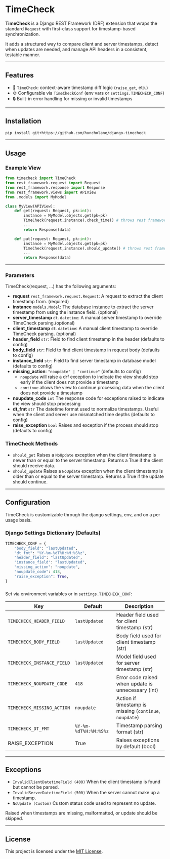 # TimeCheck

**TimeCheck** is a Django REST Framework (DRF) extension that wraps the standard `Request` with first-class support for timestamp-based synchronization.

It adds a structured way to compare client and server timestamps, detect when updates are needed, and manage API headers in a consistent, testable manner.

---

## Features

- 🧠 `TimeCheck`: context-aware timestamp diff logic (`raise_get`, etc.)
- ⚙️ Configurable via `TimeCheckConf` (env vars or `settings.TIMECHECK_CONF`)
- 🔒 Built-in error handling for missing or invalid timestamps

---

## Installation

```bash
pip install git+https://github.com/huncholane/django-timecheck
````

---

## Usage

### Example View

```python
from timecheck import TimeCheck
from rest_framework.request import Request
from rest_framework.response import Response
from rest_framework.views import APIView
from .models import MyModel

class MyView(APIView):
    def get(request: Request, pk:int):
        instance = MyModel.objects.get(pk=pk)
        TimeCheck(request,instance).check_time() # throws rest framework exception
        ...
        return Response(data)

    def put(request: Request, pk:int):
        instance = MyModel.objects.get(pk=pk)
        TimeCheck(request,instance).should_update() # throws rest framework exception
        ...
        return Response(data)
```

---

### Parameters

TimeCheck(request, ...) has the following arguments:

- **request** `rest_framework.request.Request`: A request to extract the client timestamp from. (required)
- **instance** `models.Model`: The database instance to extract the server timestamp from using the instance field. (optional)
- **server_timestamp** `dt.datetime`: A manual server timestamp to override TimeCheck parsing.(optional)
- **client_timestamp** `dt.datetime`: A manual client timestamp to override TimeCheck parsing. (optional)
- **header_field** `str`: Field to find client timestamp in the header (defaults to config)
- **body_field** `str`: Field to find client timestamp in request body (defaults to config)
- **instance_field** `str`: Field to find server timestamp in database model (defaults to config)
- **missing_action**: `"noupdate" | "continue"` (defaults to config)
  - `noupdate` will raise a drf exception to indicate the view should stop early if the client does not provide a timestamp
  - `continue` allows the view to continue processing data when the client does not provide a timestamp
- **noupdate_code** `int` The response code for exceptions raised to indicate the view should stop processing
- **dt_fmt** `str` The datetime format used to normalize timestamps. Useful when the client and server use mismatched time depths (defaults to config)
- **raise_exception** `bool` Raises and exception if the process should stop (defaults to config)

### TimeCheck Methods

- `should_get` Raises a `NoUpdate` exception when the client timestamp is newer than or equal to the server timestamp. Returns a True if the client should receive data.
- `should_update` Raises a `NoUpdate` exception when the client timestamp is older than or equal to the server timestamp. Returns a True if the update should continue.

---

## Configuration

TimeCheck is customizable through the django settings, env, and on a per usage basis.

### Django Settings Dictionairy (Defaults)

```python
TIMECHECK_CONF = {
    "body_field": "lastUpdated",
    "dt_fmt": "%Y-%m-%dT%H:%M:%S%z",
    "header_field": "lastUpdated",
    "instance_field": "lastUpdated",
    "missing_action": "noupdate",
    "noupdate_code": 418,
    "raise_exception": True,
}
```

###

Set via environment variables or in `settings.TIMECHECK_CONF`:

| Key                                    | Default               | Description                                                   |
| -------------------------------------- | --------------------- | ------------------------------------------------------------- |
| `TIMECHECK_HEADER_FIELD`   | `lastUpdated`         | Header field used for client timestamp (str)                        |
| `TIMECHECK_BODY_FIELD`     | `lastUpdated`         | Body field used for client timestamp (str)                         |
| `TIMECHECK_INSTANCE_FIELD` | `lastUpdated`         | Model field used for server timestamp (str)                         |
| `TIMECHECK_NOUPDATE_CODE`            | `418`                 | Error code raised when update is unnecessary (int)                 |
| `TIMECHECK_MISSING_ACTION`           | `noupdate`            | Action if timestamp is missing (`continue`, `noupdate`) |
| `TIMECHECK_DT_FMT`          | `%Y-%m-%dT%H:%M:%S%z` | Timestamp parsing format (str)                                     |
| RAISE_EXCEPTION | True | Raises exceptions by default (bool) |

---

## Exceptions

- `InvalidClientDatetimeField (400)` When the client timestamp is found but cannot be parsed.
- `InvalidServerDatetimeField (500)` When the server cannot make up a timestamp.
- `NoUpdate (Custom)` Custom status code used to represent no update.

Raised when timestamps are missing, malformatted, or update should be skipped.

---

## License

This project is licensed under the [MIT License](LICENSE).
